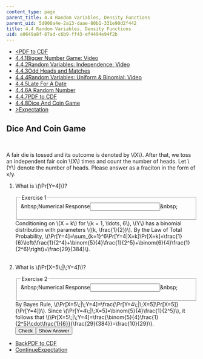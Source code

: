 ```yaml
---
content_type: page
parent_title: 4.4 Random Variables, Density Functions
parent_uid: 5d000a4e-2a13-daae-80b1-331e90d2f442
title: 4.4 Random Variables, Density Functions
uid: e0649a8f-87ad-c6b9-ff43-ef4494e94f2b
---
```

<ul class="navigation pagination"><li id="top_bck_btn"><a href='/courses/electrical-engineering-and-computer-science/6-042j-mathematics-for-computer-science-spring-2015/probability/tp12-3/vertical-0527081b6af3';><<span>PDF to CDF</span></a></li><li id="flp_btn_1" ><a href='/courses/electrical-engineering-and-computer-science/6-042j-mathematics-for-computer-science-spring-2015/probability/tp12-3'>4.4.1<span>Bigger Number Game: Video</span></a></li><li id="flp_btn_2" ><a href='/courses/electrical-engineering-and-computer-science/6-042j-mathematics-for-computer-science-spring-2015/probability/tp12-3/vertical-af2ad400f984'>4.4.2<span>Random Variables: Independence: Video</span></a></li><li id="flp_btn_3" ><a href='/courses/electrical-engineering-and-computer-science/6-042j-mathematics-for-computer-science-spring-2015/probability/tp12-3/vertical-12926a05d1ba'>4.4.3<span>Odd Heads and Matches</span></a></li><li id="flp_btn_4" ><a href='/courses/electrical-engineering-and-computer-science/6-042j-mathematics-for-computer-science-spring-2015/probability/tp12-3/vertical-c596d4103fc3'>4.4.4<span>Random Variables: Uniform &amp; Binomial: Video</span></a></li><li id="flp_btn_5" ><a href='/courses/electrical-engineering-and-computer-science/6-042j-mathematics-for-computer-science-spring-2015/probability/tp12-3/vertical-5a2c58463701'>4.4.5<span>Late For A Date</span></a></li><li id="flp_btn_6" ><a href='/courses/electrical-engineering-and-computer-science/6-042j-mathematics-for-computer-science-spring-2015/probability/tp12-3/vertical-fd04358ad7c2'>4.4.6<span>A Random Number</span></a></li><li id="flp_btn_7" ><a href='/courses/electrical-engineering-and-computer-science/6-042j-mathematics-for-computer-science-spring-2015/probability/tp12-3/vertical-0527081b6af3'>4.4.7<span>PDF to CDF</span></a></li><li id="flp_btn_8" class="button_selected"><a href='/courses/electrical-engineering-and-computer-science/6-042j-mathematics-for-computer-science-spring-2015/probability/tp12-3/vertical-f27f5990f502'>4.4.8<span>Dice And Coin Game</span></a></li><li id="top_continue_btn"><a href='/courses/electrical-engineering-and-computer-science/6-042j-mathematics-for-computer-science-spring-2015/probability/tp13-1';>><span>Expectation</span></a></li></ul><h2 class="subhead">Dice And Coin Game</h2><div class="self_assessment">
<br display_name="Dice And Coin Game" url_name="Dice_And_Coin_Game_0" />
<p display_name="Dice And Coin Game" url_name="Dice_And_Coin_Game_1">A fair die is tossed and its outcome is denoted by \(X\). After that, we toss an independent fair coin \(X\) times and count the number of heads. Let \(Y\) denote the number of heads. Please answer as a fraciton in the form of x/y.</p>
<ol display_name="Dice And Coin Game" url_name="Dice_And_Coin_Game_2">
<li>
<div id="Q1_div" class="problem_question"><p>What is \(\Pr[Y=4]\)?</p><fieldset><legend class="visually-hidden">Exercise 1</legend><div class="choice"><label id="Q1_label"><span id="Q1_aria_status" tabindex="-1" class="visually-hidden">&amp;nbsp;</span><span class="visually-hidden">Numerical Response</span><input type="text" id="Q1_input" value="" onkeypress="numericTypedOrDropDownSelected(1)" class="problem_text_input"><input type="hidden" id="Q1_ans" value="29/384"><input type="hidden" id="Q1_tolerance" value="0.0001"><span id="Q1_normal_status" class="nostatus" aria-hidden="true">&amp;nbsp;</span></label></div><p id="S1_ans" tabindex="-1" class="problem_answer"></p></fieldset></div><div id="S1_div" class="problem_solution" tabindex="-1">Conditioning on \(X = k\) for \(k = 1, \ldots, 6\), \(Y\) has a binomial distribution with parameters \((k, \frac{1}{2})\). By the Law of Total Probability, \(\Pr[Y=4]=\sum_{k=1}^6\Pr[Y=4|X=k]\Pr[X=k]=\frac{1}{6}\left(\frac{1}{2^4}+\binom{5}{4}\frac{1}{2^5}+\binom{6}{4}\frac{1}{2^6}\right)=\frac{29}{384}\).</div></li>
<br />
<li>
<div id="Q2_div" class="problem_question"><p>What is \(\Pr[X=5\;|\;Y=4]\)?</p><fieldset><legend class="visually-hidden">Exercise 2</legend><div class="choice"><label id="Q2_label"><span id="Q2_aria_status" tabindex="-1" class="visually-hidden">&amp;nbsp;</span><span class="visually-hidden">Numerical Response</span><input type="text" id="Q2_input" value="" onkeypress="numericTypedOrDropDownSelected(2)" class="problem_text_input"><input type="hidden" id="Q2_ans" value="10/29"><input type="hidden" id="Q2_tolerance" value="0.0001"><span id="Q2_normal_status" class="nostatus" aria-hidden="true">&amp;nbsp;</span></label></div><p id="S2_ans" tabindex="-1" class="problem_answer"></p></fieldset></div><div id="S2_div" class="problem_solution" tabindex="-1">By Bayes Rule, \(\Pr[X=5\;|\;Y=4]=\frac{\Pr[Y=4\;|\;X=5]\Pr[X=5]}{\Pr[Y=4]}\). Since \(\Pr[Y=4\;|\;X=5]=\binom{5}{4}\frac{1}{2^5}\), it follows that \(\Pr[X=5\;|\;Y=4]=\frac{\binom{5}{4}\frac{1}{2^5}\cdot\frac{1}{6}}{\frac{29}{384}}=\frac{10}{29}\).</div><div class="action"><button id="Q1_button" onclick="checkAnswer({1: 'numerical', 2: 'numerical'})" class="problem_mo_button">Check</button><button id="Q1_button_show" onclick="showHideSolution({1: 'numerical', 2: 'numerical'}, 1, [1, 2])" class="problem_mo_button">Show Answer</button></div></li>
</ol>
</div><ul class="navigation progress"><li id="bck_btn"><a href='/courses/electrical-engineering-and-computer-science/6-042j-mathematics-for-computer-science-spring-2015/probability/tp12-3/vertical-0527081b6af3';>Back<span>PDF to CDF</span></a></li><li id="continue_btn"><a href='/courses/electrical-engineering-and-computer-science/6-042j-mathematics-for-computer-science-spring-2015/probability/tp13-1';>Continue<span>Expectation</span></a></li></ul>